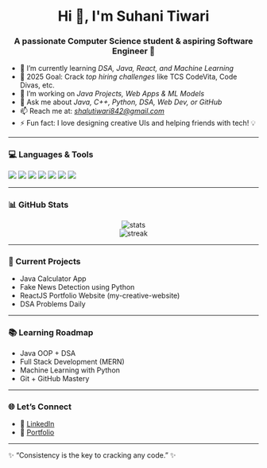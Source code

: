 <h1 align="center">Hi 👋, I'm Suhani Tiwari</h1>
<h3 align="center">A passionate Computer Science student & aspiring Software Engineer 🚀</h3>

- 🌱 I’m currently learning *DSA, Java, React, and Machine Learning*
- 🎯 2025 Goal: Crack *top hiring challenges* like TCS CodeVita, Code Divas, etc.
- 🔭 I’m working on *Java Projects, Web Apps & ML Models*
- 💬 Ask me about *Java, C++, Python, DSA, Web Dev, or GitHub*
- 📫 Reach me at: *shalutiwari842@gmail.com*
- ⚡ Fun fact: I love designing creative UIs and helping friends with tech! 💡

---

### 💻 Languages & Tools
<p>
  <img src="https://img.shields.io/badge/Java-ED8B00?style=for-the-badge&logo=java&logoColor=white"/>
  <img src="https://img.shields.io/badge/C++-00599C?style=for-the-badge&logo=cplusplus&logoColor=white"/>
  <img src="https://img.shields.io/badge/Python-14354C?style=for-the-badge&logo=python&logoColor=white"/>
  <img src="https://img.shields.io/badge/HTML-E34F26?style=for-the-badge&logo=html5&logoColor=white"/>
  <img src="https://img.shields.io/badge/CSS-1572B6?style=for-the-badge&logo=css3&logoColor=white"/>
  <img src="https://img.shields.io/badge/ReactJS-20232A?style=for-the-badge&logo=react&logoColor=61DAFB"/>
  <img src="https://img.shields.io/badge/VS Code-007ACC?style=for-the-badge&logo=visual-studio-code&logoColor=white"/>
</p>

---

### 📊 GitHub Stats
<p align="center">
  <img src="https://github-readme-stats.vercel.app/api?username=shalutiwari842&show_icons=true&theme=radical" alt="stats"/>
  <br/>
  <img src="https://github-readme-streak-stats.herokuapp.com/?user=shalutiwari842&theme=radical" alt="streak"/>
</p>

---

### 🧠 Current Projects
- Java Calculator App
- Fake News Detection using Python
- ReactJS Portfolio Website (my-creative-website)
- DSA Problems Daily

---

### 📚 Learning Roadmap
- Java OOP + DSA
- Full Stack Development (MERN)
- Machine Learning with Python
- Git + GitHub Mastery

---

### 🌐 Let’s Connect
- 💼 [LinkedIn](https://www.linkedin.com/in/your-link)
- 📎 [Portfolio](https://your-portfolio-link.com)

---

✨ “Consistency is the key to cracking any code.” ✨
